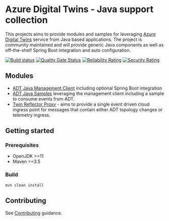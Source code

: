 # Azure Digital Twins - Java support collection

This projects aims to provide modules and samples for leveraging [Azure Digital Twins](https://docs.microsoft.com/en-us/azure/digital-twins/about-digital-twins) service from Java based applications. The project is community maintained and will provide generic Java components as well as off-the-shelf Spring Boot integration and auto configuration.

[![Build status](https://dev.azure.com/kaiatms/Twins-Event-Ingress/_apis/build/status/ADT%20Java%20collection%20-%20MASTER%20build)](https://dev.azure.com/kaiatms/Twins-Event-Ingress/_build/latest?definitionId=20) [![Quality Gate Status](https://sonarcloud.io/api/project_badges/measure?project=com.microsoft.twins%3Aazure-digital-twins-java&metric=alert_status)](https://sonarcloud.io/dashboard?id=com.microsoft.twins%3Aazure-digital-twins-java) [![Reliability Rating](https://sonarcloud.io/api/project_badges/measure?project=com.microsoft.twins%3Aazure-digital-twins-java&metric=reliability_rating)](https://sonarcloud.io/dashboard?id=com.microsoft.twins%3Aazure-digital-twins-java) [![Security Rating](https://sonarcloud.io/api/project_badges/measure?project=com.microsoft.twins%3Aazure-digital-twins-java&metric=security_rating)](https://sonarcloud.io/dashboard?id=com.microsoft.twins%3Aazure-digital-twins-java)

## Modules

- [ADT Java Management Client](twin-management-client) including optional Spring Boot integration
- [ADT Java Samples](twin-samples) leveraging the management client including a sample to consume events from ADT.
- [Twin Reflector Proxy](twin-reflector-proxy) - aims to provide a single event driven cloud ingress point for messages that contain either ADT topology changes or telemetry ingress.

## Getting started

### Prerequisites

- OpenJDK >=11
- Maven >=3.5

### Build

`mvn clean install`

## Contributing

See [Contributing](CONTRIBUTING.md) guidance.

